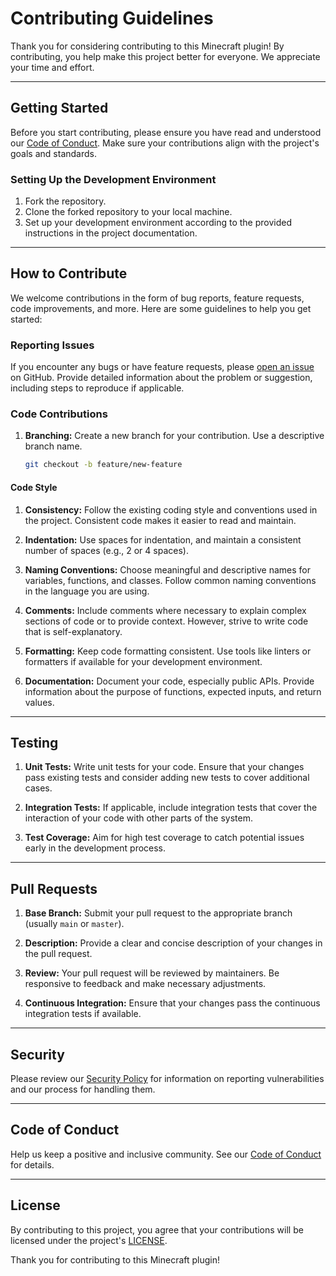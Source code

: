 # Contributing Guidelines

Thank you for considering contributing to this Minecraft plugin! By contributing, you help make this project better for everyone. We appreciate your time and effort.
___
## Getting Started

Before you start contributing, please ensure you have read and understood our [Code of Conduct](CODE_OF_CONDUCT.md). Make sure your contributions align with the project's goals and standards.

### Setting Up the Development Environment

1. Fork the repository.
2. Clone the forked repository to your local machine.
3. Set up your development environment according to the provided instructions in the project documentation.
___
## How to Contribute

We welcome contributions in the form of bug reports, feature requests, code improvements, and more. Here are some guidelines to help you get started:

### Reporting Issues

If you encounter any bugs or have feature requests, please [open an issue](../../issues) on GitHub. Provide detailed information about the problem or suggestion, including steps to reproduce if applicable.

### Code Contributions

1. **Branching:** Create a new branch for your contribution. Use a descriptive branch name.
   ```bash
   git checkout -b feature/new-feature
#### Code Style

1. **Consistency:** Follow the existing coding style and conventions used in the project. Consistent code makes it easier to read and maintain.

2. **Indentation:** Use spaces for indentation, and maintain a consistent number of spaces (e.g., 2 or 4 spaces).

3. **Naming Conventions:** Choose meaningful and descriptive names for variables, functions, and classes. Follow common naming conventions in the language you are using.

4. **Comments:** Include comments where necessary to explain complex sections of code or to provide context. However, strive to write code that is self-explanatory.

5. **Formatting:** Keep code formatting consistent. Use tools like linters or formatters if available for your development environment.

6. **Documentation:** Document your code, especially public APIs. Provide information about the purpose of functions, expected inputs, and return values.
___
## Testing

1. **Unit Tests:** Write unit tests for your code. Ensure that your changes pass existing tests and consider adding new tests to cover additional cases.

2. **Integration Tests:** If applicable, include integration tests that cover the interaction of your code with other parts of the system.

3. **Test Coverage:** Aim for high test coverage to catch potential issues early in the development process.
___
## Pull Requests

1. **Base Branch:** Submit your pull request to the appropriate branch (usually `main` or `master`).

2. **Description:** Provide a clear and concise description of your changes in the pull request.

3. **Review:** Your pull request will be reviewed by maintainers. Be responsive to feedback and make necessary adjustments.

4. **Continuous Integration:** Ensure that your changes pass the continuous integration tests if available.
___
## Security

Please review our [Security Policy](SECURITY.md) for information on reporting vulnerabilities and our process for handling them.
___
## Code of Conduct

Help us keep a positive and inclusive community. See our [Code of Conduct](CODE_OF_CONDUCT.md) for details.
___
## License

By contributing to this project, you agree that your contributions will be licensed under the project's [LICENSE](LICENSE.md).

Thank you for contributing to this Minecraft plugin!

